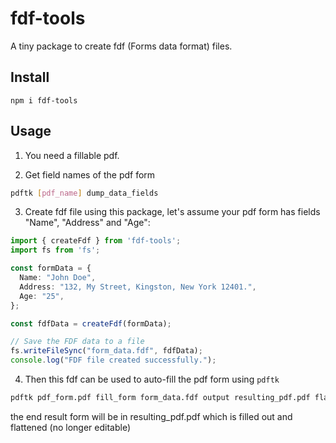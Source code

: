 # fdf-tools

A tiny package to create fdf (Forms data format) files.

## Install

```
npm i fdf-tools
```

## Usage
1. You need a fillable pdf.

2. Get field names of the pdf form
```bash
pdftk [pdf_name] dump_data_fields
```

3. Create fdf file using this package, let's assume your pdf form has fields "Name", "Address" and "Age":
```typescript
import { createFdf } from 'fdf-tools';
import fs from 'fs';

const formData = {
  Name: "John Doe",
  Address: "132, My Street, Kingston, New York 12401.",
  Age: "25",
};

const fdfData = createFdf(formData);

// Save the FDF data to a file
fs.writeFileSync("form_data.fdf", fdfData);
console.log("FDF file created successfully.");
```

4. Then this fdf can be used to auto-fill the pdf form using `pdftk`
```bash
pdftk pdf_form.pdf fill_form form_data.fdf output resulting_pdf.pdf flatten
```
the end result form will be in resulting_pdf.pdf which is filled out and flattened (no longer editable)
